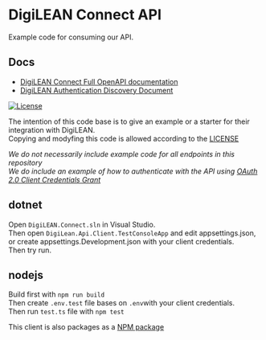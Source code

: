 # DigiLEAN Connect API

Example code for consuming our API.

## Docs

- [DigiLEAN Connect Full OpenAPI documentation](https://connect.digilean.tools/swagger/index.html)  
- [DigiLEAN Authentication Discovery Document](https://auth.digilean.tools/.well-known/openid-configuration)


[![License](https://img.shields.io/badge/License-BSD_3--Clause-blue.svg)](https://opensource.org/licenses/BSD-3-Clause)

The intention of this code base is to give an example or a starter for their integration with DigiLEAN.  
Copying and modyfing this code is allowed according to the [LICENSE](LICENSE)

*We do not necessarily include example code for all endpoints in this repository*  
*We do include an example of how to authenticate with the API using [OAuth 2.0 Client Credentials Grant](https://datatracker.ietf.org/doc/html/rfc6749#section-4.4)*

## dotnet

Open `DigiLEAN.Connect.sln` in Visual Studio.  
Then open `DigiLean.Api.Client.TestConsoleApp` and edit appsettings.json, or create appsettings.Development.json with your client credentials.  
Then try run.

## nodejs

Build first with `npm run build`  
Then create `.env.test` file bases on `.env`with your client credentials.  
Then run `test.ts` file with `npm test`

This client is also packages as a [NPM package](https://www.npmjs.com/package/@digilean/connect)